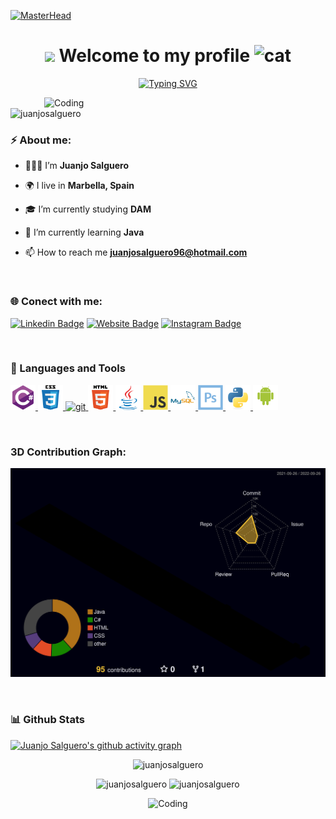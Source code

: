 [![MasterHead](https://miro.medium.com/max/1400/1*w2X7ExLGBzb-iznRW1rAVw.jpeg)](https://juanjosalguero.io)

<h1 align="center"><img src="https://media.giphy.com/media/hvRJCLFzcasrR4ia7z/giphy.gif" width="28"> Welcome to my profile <img alt="cat" width="35" src="https://www.nicepng.com/png/full/52-520535_free-files-github-github-icon-png-white.png"></h1>

<p align="center">
<a href="https://git.io/typing-svg"><img src="https://readme-typing-svg.demolab.com?font=Fira+Code&pause=1000&color=F7EB2C&center=true&vCenter=true&width=435&lines=%F0%9F%92%BB+Software+developer" alt="Typing SVG" /></a>
</p>

<img align="right" alt="Coding" width="450" src="https://res.cloudinary.com/jerrick/image/upload/v1548358184/i8uj1f1dquu5dc6rzkgs.gif">

<p align="left"> <img src="https://komarev.com/ghpvc/?username=juanjosalguero&label=Profile%20views&color=0e75b6&style=flat" alt="juanjosalguero" /> </p>

### ⚡ About me:

- 👨🏻‍💻 I’m **Juanjo Salguero**

- 🌍 I live in **Marbella, Spain**

- 🎓 I’m currently studying **DAM**

- 🌱 I’m currently learning **Java**

- 📫 How to reach me **juanjosalguero96@hotmail.com**

<br>

### 🌐 Conect with me:

[![Linkedin Badge](https://img.shields.io/badge/-LinkedIn-0e76a8?style=flat-square&logo=Linkedin&logoColor=white)](https://www.linkedin.com/in/juanjosalgueroacevedo/)
[![Website Badge](https://img.shields.io/badge/Website-3b5998?style=flat-square&logo=google-chrome&logoColor=white)](https://juanjosalguero.github.io/)
[![Instagram Badge](https://img.shields.io/badge/-Instagram-e4405f?style=flat-square&logo=Instagram&logoColor=white)](https://instagram.com/juanjosalguero_)

<br>

### 🔧 Languages and Tools
<p align="left"> <a href="https://www.w3schools.com/cs/" target="_blank" rel="noreferrer"> <img src="https://raw.githubusercontent.com/devicons/devicon/master/icons/csharp/csharp-original.svg" alt="csharp" width="40" height="40"/> </a> <a href="https://www.w3schools.com/css/" target="_blank" rel="noreferrer"> <img src="https://raw.githubusercontent.com/devicons/devicon/master/icons/css3/css3-original-wordmark.svg" alt="css3" width="40" height="40"/> </a> <a href="https://git-scm.com/" target="_blank" rel="noreferrer"> <img src="https://www.vectorlogo.zone/logos/git-scm/git-scm-icon.svg" alt="git" width="40" height="40"/> </a> <a href="https://www.w3.org/html/" target="_blank" rel="noreferrer"> <img src="https://raw.githubusercontent.com/devicons/devicon/master/icons/html5/html5-original-wordmark.svg" alt="html5" width="40" height="40"/> </a> <a href="https://www.java.com" target="_blank" rel="noreferrer"> <img src="https://raw.githubusercontent.com/devicons/devicon/master/icons/java/java-original.svg" alt="java" width="40" height="40"/> </a> <a href="https://developer.mozilla.org/en-US/docs/Web/JavaScript" target="_blank" rel="noreferrer"> <img src="https://raw.githubusercontent.com/devicons/devicon/master/icons/javascript/javascript-original.svg" alt="javascript" width="40" height="40"/> </a> <a href="https://www.mysql.com/" target="_blank" rel="noreferrer"> <img src="https://raw.githubusercontent.com/devicons/devicon/master/icons/mysql/mysql-original-wordmark.svg" alt="mysql" width="40" height="40"/> </a> <a href="https://www.photoshop.com/en" target="_blank" rel="noreferrer"> <img src="https://raw.githubusercontent.com/devicons/devicon/master/icons/photoshop/photoshop-line.svg" alt="photoshop" width="40" height="40"/> </a> <a href="https://www.python.org" target="_blank" rel="noreferrer"> <img src="https://raw.githubusercontent.com/devicons/devicon/master/icons/python/python-original.svg" alt="python" width="40" height="40"/> </a> <a href="https://developer.android.com/" target="_blank" rel="noreferrer"> <img src="https://raw.githubusercontent.com/devicons/devicon/master/icons/android/android-original-wordmark.svg" alt="android" width="40" height="40"/> </a></p>

<br>

### 3D Contribution Graph:

![](./profile-3d-contrib/profile-night-rainbow.svg)

<br>

### 📊 Github Stats

[![Juanjo Salguero's github activity graph](https://activity-graph.herokuapp.com/graph?username=JuanjoSalguero&theme=gotham)](https://github.com/juanjosalguero/github-readme-activity-graph)

<p align="center"><img src="https://github-readme-streak-stats.herokuapp.com/?user=juanjosalguero&theme=blue-green" alt="juanjosalguero"/></p>

<p align="center">
<img src="https://github-readme-stats.vercel.app/api/top-langs/?username=juanjosalguero&theme=blue-green" alt="juanjosalguero"/>
<img src="https://github-readme-stats.vercel.app/api?username=juanjosalguero&show_icons=true&locale=en&theme=blue-green" alt="juanjosalguero"/>
</p>


<p align="center"><img alt="Coding" width="200" src="https://raw.githubusercontent.com/gist/theAdityaNVS/f5b585d1082da2dffffea32434f37956/raw/7f9552d0a179b4f84059259fa878199e369b069c/GitHub-logo.gif" ></p>

